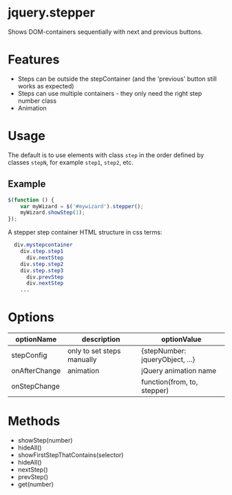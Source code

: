 # jquery.stepper
Shows DOM-containers sequentially with next and previous buttons.

# Features
- Steps can be outside the stepContainer (and the 'previous' button still works as expected)
- Steps can use multiple containers - they only need the right step number class
- Animation

# Usage
The default is to use elements with class ``step`` in the order defined by classes ``stepN``, for example ``step1``, ``step2``, etc.

## Example
```javascript
$(function () {
	var myWizard = $('#mywizard').stepper();
	myWizard.showStep(1);
});
```

A stepper step container HTML structure in css terms:

```css
  div.mystepcontainer
    div.step.step1
      div.nextStep
    div.step.step2
    div.step.step3
      div.prevStep
      div.nextStep
    ...
```

# Options
|optionName|description|optionValue|
----|----|----
|stepConfig|only to set steps manually|{stepNumber: jqueryObject, ...}|
|onAfterChange|animation|jQuery animation name|
|onStepChange||function(from, to, stepper)|

# Methods
- showStep(number)
- hideAll()
- showFirstStepThatContains(selector)
- hideAll()
- nextStep()
- prevStep()
- get(number)